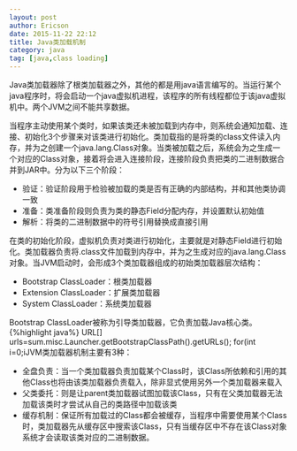 ```yaml
---
layout: post
author: Ericson
date: 2015-11-22 22:12
title: Java类加载机制
category: java
tag: [java,class loading]
---
```


Java类加载器除了根类加载器之外，其他的都是用java语言编写的。当运行某个java程序时，将会启动一个java虚拟机进程，该程序的所有线程都位于该java虚拟机中。两个JVM之间不能共享数据。

当程序主动使用某个类时，如果该类还未被加载到内存中，则系统会通知加载、连接、初始化3个步骤来对该类进行初始化。类加载指的是将类的class文件读入内存，并为之创建一个java.lang.Class对象。当类被加载之后，系统会为之生成一个对应的Class对象，接着将会进入连接阶段，连接阶段负责把类的二进制数据合并到JAR中。分为以下三个阶段：
<ul>
    <li>验证：验证阶段用于检验被加载的类是否有正确的内部结构，并和其他类协调一致</li>
    <li>准备：类准备阶段则负责为类的静态Field分配内存，并设置默认初始值</li>
    <li>解析：将类的二进制数据中的符号引用替换成直接引用</li>
</ul>
在类的初始化阶段，虚拟机负责对类进行初始化，主要就是对静态Field进行初始化。类加载器负责将.class文件加载到内存中，并为之生成对应的java.lang.Class对象。当JVM启动时，会形成3个类加载器组成的初始类加载器层次结构：
<ul>
    <li>Bootstrap ClassLoader：根类加载器</li>
    <li>Extension ClassLoader：扩展类加载器</li>
    <li>System ClassLoader：系统类加载器</li>
</ul>
Bootstrap ClassLoader被称为引导类加载器，它负责加载Java核心类。
{%highlight java%}
URL[] urls=sum.misc.Launcher.getBootstrapClassPath().getURLs();
for(int i=0;i<urls.length;i++){
    System.out.println(urls[i].toExternalForm());
}
{%endhighlight%}
Externsion ClassLoader被称为扩展类加载器，它负责加载JRE的扩展目录中JAR包的类。System ClassLoader被称为系统类加载器，它负责在JVM启动时加载来自java命令的-classpath选项、java.class.path系统属性或CLASSPATH环境变量所指定的JAR包和类路径。

JVM类加载器机制主要有3种：
<ul>
    <li>全盘负责：当一个类加载器负责加载某个Class时，该Class所依赖和引用的其他Class也将由该类加载器负责载入，除非显式使用另外一个类加载器来载入</li>
    <li>父类委托：则是让parent类加载器试图加载该Class，只有在父类加载器无法加载该类时才尝试从自己的类路径中加载该类</li>
    <li>缓存机制：保证所有加载过的Class都会被缓存，当程序中需要使用某个Class时，类加载器先从缓存区中搜索该Class，只有当缓存区中不存在该Class对象系统才会读取该类对应的二进制数据。</li>
</ul>